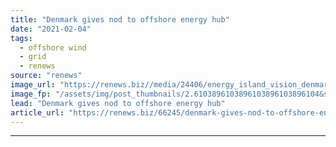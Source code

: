 ```yaml
---
title: "Denmark gives nod to offshore energy hub"
date: "2021-02-04"
tags: 
  - offshore wind
  - grid
  - renews
source: "renews"
image_url: "https://renews.biz//media/24406/energy_island_vision_denmark_credit_vindo_consortium.jpeg?mode=crop&width=770&heightratio=0.6103896103896103896103896104&slimmage=true"
image_fp: "/assets/img/post_thumbnails/2.6103896103896103896103896104&slimmage=true"
lead: "Denmark gives nod to offshore energy hub"
article_url: "https://renews.biz/66245/denmark-gives-nod-to-offshore-energy-hub/"
---
```


---
